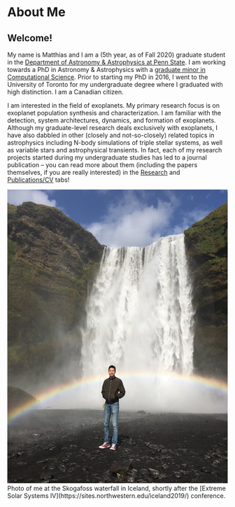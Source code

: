 # About Me

## Welcome!

My name is Matthias and I am a (5th year, as of Fall 2020) graduate student in the [Department of Astronomy & Astrophysics at Penn State](https://science.psu.edu/astro). I am working towards a PhD in Astronomy & Astrophysics with a [graduate minor in Computational Science](http://www.csci.psu.edu/minor.html). Prior to starting my PhD in 2016, I went to the University of Toronto for my undergraduate degree where I graduated with high distinction. I am a Canadian citizen.

I am interested in the field of exoplanets. My primary research focus is on exoplanet population synthesis and characterization. I am familiar with the detection, system architectures, dynamics, and formation of exoplanets. Although my graduate-level research deals exclusively with exoplanets, I have also dabbled in other (closely and not-so-closely) related topics in astrophysics including N-body simulations of triple stellar systems, as well as variable stars and astrophysical transients. In fact, each of my research projects started during my undergraduate studies has led to a journal publication – you can read more about them (including the papers themselves, if you are really interested) in the [Research](https://hematthi.github.io/research.html) and [Publications/CV](https://hematthi.github.io/publications_cv.html) tabs!


<center><img src="/photos/Iceland_Skogafoss_me1.JPG" alt="Photo of me in Iceland, August 2019" width="800"/></center>  
Photo of me at the Skogafoss waterfall in Iceland, shortly after the [Extreme Solar Systems IV](https://sites.northwestern.edu/iceland2019/) conference.
